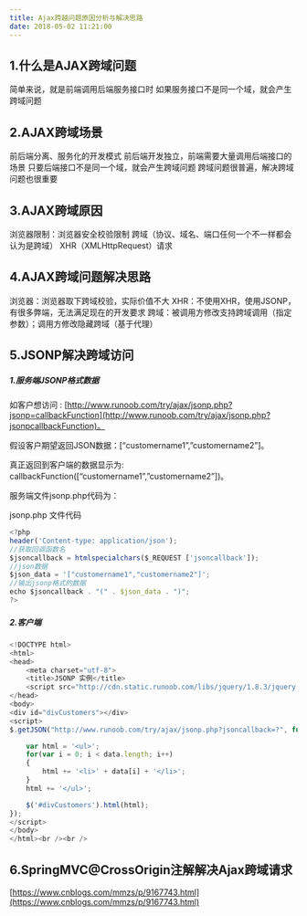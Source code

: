 ```yaml
---
title: Ajax跨越问题原因分析与解决思路
date: 2018-05-02 11:21:00
---
```

## 1.什么是AJAX跨域问题

简单来说，就是前端调用后端服务接口时 
如果服务接口不是同一个域，就会产生跨域问题

## 2.AJAX跨域场景

前后端分离、服务化的开发模式 
前后端开发独立，前端需要大量调用后端接口的场景 
只要后端接口不是同一个域，就会产生跨域问题 
跨域问题很普遍，解决跨域问题也很重要

## 3.AJAX跨域原因

浏览器限制：浏览器安全校验限制 
跨域（协议、域名、端口任何一个不一样都会认为是跨域） 
XHR（XMLHttpRequest）请求

## 4.AJAX跨域问题解决思路

浏览器：浏览器取下跨域校验，实际价值不大 
XHR：不使用XHR，使用JSONP，有很多弊端，无法满足现在的开发要求 
跨域：被调用方修改支持跨域调用（指定参数）；调用方修改隐藏跨域（基于代理）

## 5.JSONP解决跨域访问

##### 1.服务端JSONP格式数据

如客户想访问 : [http://www.runoob.com/try/ajax/jsonp.php?jsonp=callbackFunction](http://www.runoob.com/try/ajax/jsonp.php?jsonpcallbackFunction)。

假设客户期望返回JSON数据：[&ldquo;customername1&rdquo;,&rdquo;customername2&rdquo;]。

真正返回到客户端的数据显示为: callbackFunction([&ldquo;customername1&rdquo;,&rdquo;customername2&rdquo;])。

服务端文件jsonp.php代码为：

jsonp.php 文件代码

```javascript
<?php
header('Content-type: application/json');
//获取回调函数名
$jsoncallback = htmlspecialchars($_REQUEST ['jsoncallback']);
//json数据
$json_data = '["customername1","customername2"]';
//输出jsonp格式的数据
echo $jsoncallback . "(" . $json_data . ")";
?>
```

##### 2.客户端

```javascript
<!DOCTYPE html>
<html>
<head>
    <meta charset="utf-8">
    <title>JSONP 实例</title>
    <script src="http://cdn.static.runoob.com/libs/jquery/1.8.3/jquery.js"></script>    
</head>
<body>
<div id="divCustomers"></div>
<script>
$.getJSON("http://www.runoob.com/try/ajax/jsonp.php?jsoncallback=?", function(data) {

    var html = '<ul>';
    for(var i = 0; i < data.length; i++)
    {
        html += '<li>' + data[i] + '</li>';
    }
    html += '</ul>';

    $('#divCustomers').html(html); 
});
</script>
</body>
</html><br /><br />
```

## 6.SpringMVC@CrossOrigin注解解决Ajax跨域请求

[https://www.cnblogs.com/mmzs/p/9167743.html](https://www.cnblogs.com/mmzs/p/9167743.html)